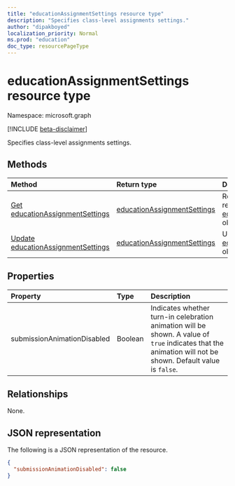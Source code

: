 ```yaml
---
title: "educationAssignmentSettings resource type"
description: "Specifies class-level assignments settings."
author: "dipakboyed"
localization_priority: Normal
ms.prod: "education"
doc_type: resourcePageType
---
```


# educationAssignmentSettings resource type

Namespace: microsoft.graph

[!INCLUDE [beta-disclaimer](../../includes/beta-disclaimer.md)]

Specifies class-level assignments settings.

## Methods
|Method|Return type|Description|
|:---|:---|:---|
|[Get educationAssignmentSettings](../api/educationassignmentsettings-get.md)|[educationAssignmentSettings](../resources/educationassignmentsettings.md)|Read the properties and relationships of an [educationAssignmentSettings](../resources/educationassignmentsettings.md) object.|
|[Update educationAssignmentSettings](../api/educationassignmentsettings-update.md)|[educationAssignmentSettings](../resources/educationassignmentsettings.md)|Update the properties of an [educationAssignmentSettings](../resources/educationassignmentsettings.md) object.|

## Properties
|Property|Type|Description|
|:---|:---|:---|
|submissionAnimationDisabled|Boolean|Indicates whether turn-in celebration animation will be shown. A value of `true` indicates that the animation will not be shown. Default value is `false`.|

## Relationships
None.

## JSON representation
The following is a JSON representation of the resource.
<!-- {
  "blockType": "resource",
  "keyProperty": "id",
  "@odata.type": "microsoft.graph.educationAssignmentSettings",
  "baseType": "",
  "openType": false
}
-->
``` json
{
  "submissionAnimationDisabled": false
}
```

